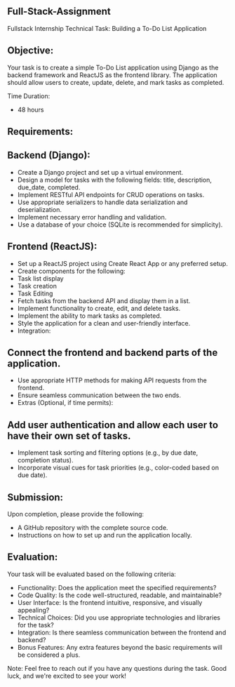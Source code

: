 ## Full-Stack-Assignment
Fullstack Internship Technical Task: Building a To-Do List Application

## Objective:
Your task is to create a simple To-Do List application using Django as the backend framework and ReactJS as the frontend library. The application should allow users to create, update, delete, and mark tasks as completed.

Time Duration:
- 48 hours

## Requirements:

## Backend (Django):

- Create a Django project and set up a virtual environment.
- Design a model for tasks with the following fields: title, description, due_date, completed.
- Implement RESTful API endpoints for CRUD operations on tasks.
- Use appropriate serializers to handle data serialization and deserialization.
- Implement necessary error handling and validation.
- Use a database of your choice (SQLite is recommended for simplicity).

## Frontend (ReactJS):

- Set up a ReactJS project using Create React App or any preferred setup.
- Create components for the following:
- Task list display
- Task creation
- Task Editing
- Fetch tasks from the backend API and display them in a list.
- Implement functionality to create, edit, and delete tasks.
- Implement the ability to mark tasks as completed.
- Style the application for a clean and user-friendly interface.
- Integration:

## Connect the frontend and backend parts of the application.
- Use appropriate HTTP methods for making API requests from the frontend.
- Ensure seamless communication between the two ends.
- Extras (Optional, if time permits):

## Add user authentication and allow each user to have their own set of tasks.
- Implement task sorting and filtering options (e.g., by due date, completion status).
- Incorporate visual cues for task priorities (e.g., color-coded based on due date).

## Submission:

Upon completion, please provide the following:

- A GitHub repository with the complete source code.
- Instructions on how to set up and run the application locally.

## Evaluation:

Your task will be evaluated based on the following criteria:

- Functionality: Does the application meet the specified requirements?
- Code Quality: Is the code well-structured, readable, and maintainable?
- User Interface: Is the frontend intuitive, responsive, and visually appealing?
- Technical Choices: Did you use appropriate technologies and libraries for the task?
- Integration: Is there seamless communication between the frontend and backend?
- Bonus Features: Any extra features beyond the basic requirements will be considered a plus.

Note: Feel free to reach out if you have any questions during the task. Good luck, and we're excited to see your work!


